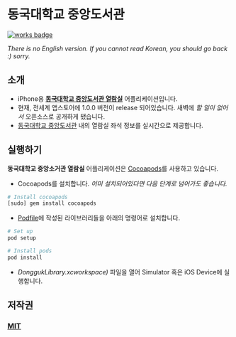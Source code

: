# 동국대학교 중앙도서관
[![works badge](https://cdn.rawgit.com/nikku/works-on-my-machine/v0.2.0/badge.svg)](https://github.com/nikku/works-on-my-machine)

_There is no English version. If you cannot read Korean, you should go back :) sorry._

## 소개
* iPhone용 **[동국대학교 중앙도서관 열람실](https://itunes.apple.com/de/app/dong-gugdaehaggyo-jung-angdoseogwan/id1023218522?mt=8)** 어플리케이션입니다.
* 현재, 전세계 앱스토어에 1.0.0 버전이 release 되어있습니다. 새벽에 *할 일이 없어서* 오픈소스로 공개하게 됐습니다.
* [동국대학교 중앙도서관](http://map.naver.com/local/siteview.nhn?code=11592555) 내의 열람실 좌석 정보를 실시간으로 제공합니다.

## 실행하기

**동국대학교 중앙소거관 열람실** 어플리케이션은 [Cocoapods](http://cocoapods.org)를 사용하고 있습니다. 

* Cocoapods를 설치합니다. *이미 설치되어있다면 다음 단계로 넘어가도 좋습니다.*

```bash
# Install cocoapods
[sudo] gem install cocoapods
```

* [Podfile](https://github.com/USAIU/DonggukLibrary/blob/develop/Podfile)에 작성된  라이브러리들을 아래의 명령어로 설치합니다.

```bash
# Set up
pod setup

# Install pods
pod install
```

* *DonggukLibrary.xcworkspace)* 파일을 열어 Simulator 혹은 iOS Device에 실행합니다.

## 저작권
### [MIT](https://github.com/USAIU/DonggukLibrary/blob/develop/LICENSE)